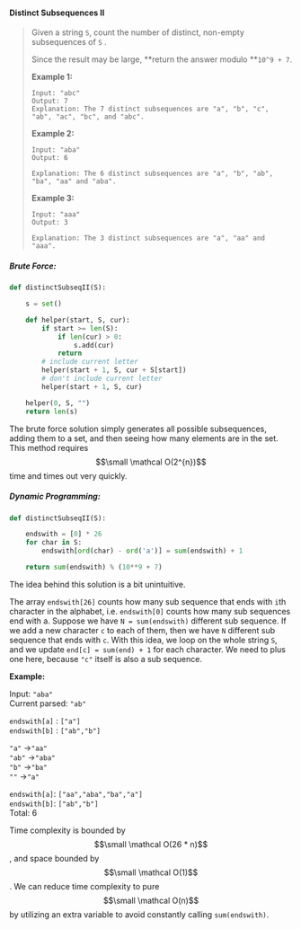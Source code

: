 #### Distinct Subsequences II

> Given a string `S`, count the number of distinct, non-empty subsequences of `S` .
>
> Since the result may be large, **return the answer modulo **`10^9 + 7`.
>
> **Example 1:**
>
> ```
> Input: "abc"
> Output: 7
> Explanation: The 7 distinct subsequences are "a", "b", "c", "ab", "ac", "bc", and "abc".
> ```
>
> **Example 2:**
>
> ```
> Input: "aba"
> Output: 6
>
> Explanation: The 6 distinct subsequences are "a", "b", "ab", "ba", "aa" and "aba".
> ```
>
> **Example 3:**
>
> ```
> Input: "aaa"
> Output: 3
>
> Explanation: The 3 distinct subsequences are "a", "aa" and "aaa".
> ```

##### Brute Force:

```py
def distinctSubseqII(S):

    s = set()

    def helper(start, S, cur):
        if start >= len(S):
            if len(cur) > 0:
                s.add(cur)
            return
        # include current letter
        helper(start + 1, S, cur + S[start])
        # don't include current letter
        helper(start + 1, S, cur)

    helper(0, S, "")
    return len(s)
```

The brute force solution simply generates all possible subsequences, adding them to a set, and then seeing how many elements are in the set. This method requires $$\small \mathcal O(2^{n})$$ time and times out very quickly.

##### Dynamic Programming:

```py
def distinctSubseqII(S):

    endswith = [0] * 26        
    for char in S:
        endswith[ord(char) - ord('a')] = sum(endswith) + 1

    return sum(endswith) % (10**9 + 7)
```

The idea behind this solution is a bit unintuitive.

The array `endswith[26]` counts how many sub sequence that ends with `i`th character in the alphabet, i.e. `endswith[0]` counts how many sub sequences end with a. Suppose we have `N = sum(endswith)` different sub sequence. If we add a new character `c` to each of them, then we have `N` different sub sequence that ends with `c`. With this idea, we loop on the whole string `S`,  
 and we update `end[c] = sum(end) + 1` for each character. We need to plus one here, because `"c"` itself is also a sub sequence.

**Example:**

Input: `"aba"`  
Current parsed: `"ab"`

`endswith[a]` : `["a"]`  
`endswith[b]` : `["ab","b"]`

`"a"` -&gt;`"aa"`  
`"ab"` -&gt;`"aba"`  
`"b"` -&gt;`"ba"`  
`""` -&gt;`"a"`

`endswith[a]`: `["aa","aba","ba","a"]`  
`endswith[b]`: `["ab","b"]`  
Total: 6

Time complexity is bounded by $$\small \mathcal O(26 * n)$$, and space bounded by $$\small \mathcal O(1)$$. We can reduce time complexity to pure $$\small \mathcal O(n)$$ by utilizing an extra variable to avoid constantly calling `sum(endswith)`.

